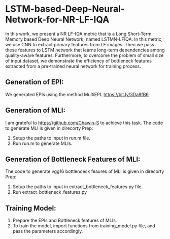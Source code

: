 # LSTM-based-Deep-Neural-Network-for-NR-LF-IQA
In this work, we present a NR LF-IQA metric that is a Long Short-Term Memory based Deep Neural Network, named LSTMN-LFIQA. In this metric, we use CNN to extract primary features from LF images. Then we pass these features to LSTM network that learns long-term dependencies among quality-aware features. Furthermore, to overcome the problem of small size of input dataset, we demonstrate the efficiency of bottleneck features extracted from a pre-trained neural network for training process.

## Generation of EPI:
We generated EPIs using the method MultiEPL https://bit.ly/3Da8fB6

## Generation of MLI:
I am grateful to https://github.com/Chawin-S to achieve this task.
The code to generate MLI is given in direcorty Prep:
1. Setup the paths to input in run.m file. 
2. Run run.m to generate MLIs. 

## Generation of Bottleneck Features of MLI:
The code to generate vgg16 bottlenceck feaures of MLI is given in direcorty Prep:
1. Setup the paths to input in extract_bottleneck_features.py file.
2. Run extract_bottleneck_features.py 

## Training Model:
1. Prepare the EPIs and Bottleneck features of MLIs.
2. To train the model, import functions from training_model.py file, and pass the parameters accordingly.
